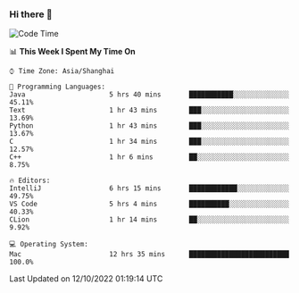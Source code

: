 ### Hi there 👋


<!--START_SECTION:waka-->
![Code Time](http://img.shields.io/badge/Code%20Time-772%20hrs%2047%20mins-blue)

📊 **This Week I Spent My Time On** 

```text
⌚︎ Time Zone: Asia/Shanghai

💬 Programming Languages: 
Java                     5 hrs 40 mins       ███████████░░░░░░░░░░░░░░   45.11% 
Text                     1 hr 43 mins        ███░░░░░░░░░░░░░░░░░░░░░░   13.69% 
Python                   1 hr 43 mins        ███░░░░░░░░░░░░░░░░░░░░░░   13.67% 
C                        1 hr 34 mins        ███░░░░░░░░░░░░░░░░░░░░░░   12.57% 
C++                      1 hr 6 mins         ██░░░░░░░░░░░░░░░░░░░░░░░   8.75%

🔥 Editors: 
IntelliJ                 6 hrs 15 mins       ████████████░░░░░░░░░░░░░   49.75% 
VS Code                  5 hrs 4 mins        ██████████░░░░░░░░░░░░░░░   40.33% 
CLion                    1 hr 14 mins        ██░░░░░░░░░░░░░░░░░░░░░░░   9.92%

💻 Operating System: 
Mac                      12 hrs 35 mins      █████████████████████████   100.0%

```


 Last Updated on 12/10/2022 01:19:14 UTC
<!--END_SECTION:waka-->

<!--
**SillyPasty/SillyPasty** is a ✨ _special_ ✨ repository because its `README.md` (this file) appears on your GitHub profile.

Here are some ideas to get you started:

- 🔭 I’m currently working on ...
- 🌱 I’m currently learning ...
- 👯 I’m looking to collaborate on ...
- 🤔 I’m looking for help with ...
- 💬 Ask me about ...
- 📫 How to reach me: ...
- 😄 Pronouns: ...
- ⚡ Fun fact: ...
-->


